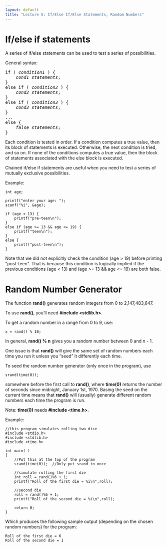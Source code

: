 ```yaml
---
layout: default
title: "Lecture 5: If/Else If/Else Statements, Random Numbers"
---
```


If/else if statements
=====================

A series of if/else statements can be used to test a series of possibilities.

General syntax:

<pre>
if ( <i>condition1</i> ) {
	<i>cond1 statements</i>;
}
else if ( <i>condition2</i> ) {
	<i>cond2 statements</i>;
}
else if ( <i>condition3</i> ) {
	<i>cond3 statements</i>;
}
...
else {
	<i>false statements</i>;
}
</pre>

Each condition is tested in order. If a condition computes a true value, then its block of statements is executed. Otherwise, the next condition is tried, and so on. If none of the conditions computes a true value, then the block of statements associated with the else block is executed.

Chained if/else if statements are useful when you need to test a series of mutually exclusive possibilities.

Example:

    int age;

    printf("enter your age: ");
    scanf("%i", &age);

    if (age < 13) {
        printf("pre-teen\n");
    } 
    else if (age >= 13 && age <= 19) {
        printf("teen\n");
    } 
    else {
        printf("post-teen\n");
    }

Note that we did not explicitly check the condition (age \> 19) before printing "post-teen". That is because this condition is logically implied if the previous conditions (age \< 13) and (age \>= 13 && age \<= 19) are both false.

Random Number Generator
=======================

The function **rand()** generates random integers from 0 to 2,147,483,647.

To use **rand()**, you’ll need **\#include \<stdlib.h\>**.

To get a random number in a range from 0 to 9, use:

    x = rand() % 10;

In general, **rand() % n** gives you a random number between 0 and *n* - 1.

One issue is that **rand()** will give the same set of random numbers each time you run it unless you “seed” it differently each time.

To seed the random number generator (only once in the program), use

    srand(time(0));

somewhere before the first call to **rand()**, where **time(0)** returns the number of seconds since midnight, January 1st, 1970. Basing the seed on the current time means that **rand()** will (usually) generate different random numbers each time the program is run.

Note: **time(0)** needs **\#include \<time.h\>**.

Example:

    //this program simulates rolling two dice
    #include <stdio.h>
    #include <stdlib.h>
    #include <time.h>

    int main( )
    {
        //Put this at the top of the program
        srand(time(0));  //Only put srand in once

        //simulate rolling the first die
        int roll = rand()%6 + 1;
        printf("Roll of the first die = %i\n",roll);

        //second die
        roll = rand()%6 + 1;
        printf("Roll of the second die = %i\n",roll);

        return 0;
    }

Which produces the following sample output (depending on the chosen random numbers) for the program:

    Roll of the first die = 6
    Roll of the second die = 1

